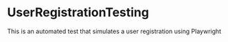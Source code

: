 # UserRegistrationTesting
This is an automated test that simulates a user registration using Playwright
